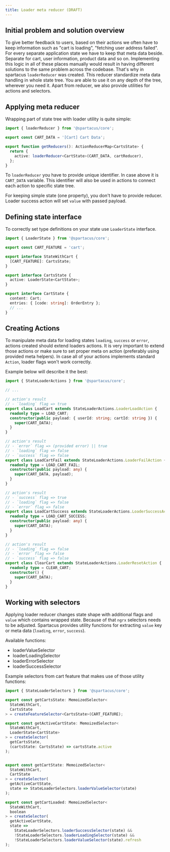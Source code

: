 ```yaml
---
title: Loader meta reducer (DRAFT)
---
```


## Initial problem and solution overview

To give better feedback to users, based on their actions we often have to keep information such as "cart is loading", "fetching user address failed".
For every separate application state we have to keep that meta data beside. Separate for cart, user information, product data and so on. Implementing this logic in all of these places manually would result in having different solutions to the same problem across the codebase.
That's why in spartacus `loaderReducer` was created. This reducer standardize meta data handling in whole state tree.
You are able to use it on any depth of the tree, wherever you need it. Apart from reducer, we also provide utilities for actions and selectors.

## Applying meta reducer

Wrapping part of state tree with loader utility is quite simple:

``` ts
import { loaderReducer } from '@spartacus/core';

export const CART_DATA = '[Cart] Cart Data';

export function getReducers(): ActionReducerMap<CartsState> {
  return {
    active: loaderReducer<CartState>(CART_DATA, cartReducer),
  };
}
```

To `loaderReducer` you have to provide unique identifier. In case above it is `CART_DATA` variable.
This identifier will also be used in actions to connect each action to specific state tree.

For keeping simple state (one property), you don't have to provide reducer. Loader success action will set `value` with passed payload.

## Defining state interface

To correctly set type definitions on your state use `LoaderState` interface.

``` ts
import { LoaderState } from '@spartacus/core';

export const CART_FEATURE = 'cart';

export interface StateWithCart {
  [CART_FEATURE]: CartsState;
}

export interface CartsState {
  active: LoaderState<CartState>;
}

export interface CartState {
  content: Cart;
  entries: { [code: string]: OrderEntry };
  // ...
}
```

## Creating Actions

To manipulate meta data for loading states `loading`, `success` or `error`, actions created should extend loaders actions. It is very important to extend those actions or make sure to set proper meta on action (preferably using provided meta helpers).
In case all of your actions implements standard `Action`, loader flags won't work correctly.

Example below will describe it the best:

``` ts
import { StateLoaderActions } from '@spartacus/core';

// ...

// action's result
// - `loading` flag => true
export class LoadCart extends StateLoaderActions.LoaderLoadAction {
  readonly type = LOAD_CART;
  constructor(public payload: { userId: string; cartId: string }) {
    super(CART_DATA);
  }
}

// action's result
// - `error` flag => (provided error) || true
// - `loading` flag => false
// - `success` flag => false
export class LoadCartFail extends StateLoaderActions.LoaderFailAction {
  readonly type = LOAD_CART_FAIL;
  constructor(public payload: any) {
    super(CART_DATA, payload);
  }
}

// action's result
// - `success` flag => true
// - `loading` flag => false
// - `error` flag => false
export class LoadCartSuccess extends StateLoaderActions.LoaderSuccessAction {
  readonly type = LOAD_CART_SUCCESS;
  constructor(public payload: any) {
    super(CART_DATA);
  }
}

// action's result
// - `loading` flag => false
// - `error` flag => false
// - `success` flag => false
export class ClearCart extends StateLoaderActions.LoaderResetAction {
  readonly type = CLEAR_CART;
  constructor() {
    super(CART_DATA);
  }
}
```

## Working with selectors

Applying loader reducer changes state shape with additional flags and `value` which contains wrapped state.
Because of that `ngrx` selectors needs to be adjusted. Spartacus provides utility functions for extracting `value` key or meta data (`loading`, `error`, `success`).

Available functions:

- loaderValueSelector
- loaderLoadingSelector
- loaderErrorSelector
- loaderSuccessSelector

Example selectors from cart feature that makes use of those utility functions:

``` ts
import { StateLoaderSelectors } from '@spartacus/core';

export const getCartsState: MemoizedSelector<
  StateWithCart,
  CartsState
> = createFeatureSelector<CartsState>(CART_FEATURE);

export const getActiveCartState: MemoizedSelector<
  StateWithCart,
  LoaderState<CartState>
> = createSelector(
  getCartsState,
  (cartsState: CartsState) => cartsState.active
);


export const getCartState: MemoizedSelector<
  StateWithCart,
  CartState
> = createSelector(
  getActiveCartState,
  state => StateLoaderSelectors.loaderValueSelector(state)
);

export const getCartLoaded: MemoizedSelector<
  StateWithCart,
  boolean
> = createSelector(
  getActiveCartState,
  state =>
    StateLoaderSelectors.loaderSuccessSelector(state) &&
    !StateLoaderSelectors.loaderLoadingSelector(state) &&
    !StateLoaderSelectors.loaderValueSelector(state).refresh
);
```
